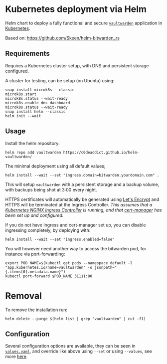 # Kubernetes deployment via Helm
Helm chart to deploy a fully functional and secure [`vaultwarden`](https://github.com/dani-garcia/vaultwarden) application in [Kubernetes](https://kubernetes.io/).

Based on: https://github.com/Skeen/helm-bitwarden_rs

## Requirements
Requires a Kubernetes cluster setup, with DNS and persistent storage configured.

A cluster for testing, can be setup (on Ubuntu) using:
```
snap install microk8s --classic
microk8s.start
microk8s.status --wait-ready
microk8s.enable dns dashboard
microk8s.status --wait-ready
snap install helm --classic
helm init --wait
```

## Usage
Install the helm repository:
```
helm repo add vaultwarden https://c0deaddict.github.io/helm-vaultwarden/
```

The minimal deployment using all default values;
```
helm install --wait --set "ingress.domain=bitwarden.yourdomain.com" .
```
This will setup `vaultwarden` with a persistent storage and a backup volume, with backups being shot at 3:00 every night.

HTTPS certificates will automatically be generated using [Let's Encrypt](https://letsencrypt.org/) and HTTPS will be terminated at the Ingress Controller.
*This assumes that a [Kubernetes NGINX Ingress Controller](https://github.com/kubernetes/ingress-nginx) is running, and that [cert-manager](https://github.com/jetstack/cert-manager) has been set up and configured.*

If you do not have Ingress and cert-manager set up, you can disable ingressing completely, by deploying with:
```
helm install --wait --set "ingress.enabled=false"
```
You will however need another way to access the bitwarden pod, for instance via port-forwarding:
```
export POD_NAME=$(kubectl get pods --namespace default -l "app.kubernetes.io/name=vaultwarden" -o jsonpath="{.items[0].metadata.name}")
kubectl port-forward $POD_NAME 31111:80
```

# Removal
To remove the installation run:
```
helm delete --purge $(helm list | grep "vaultwarden" | cut -f1)
```


## Configuration
Several configuration options are available, they can be seen in [`values.yaml`](./values.yaml), and override like above using `--set` or using `--values`, see more [here](https://docs.helm.sh/helm/#helm-install).

